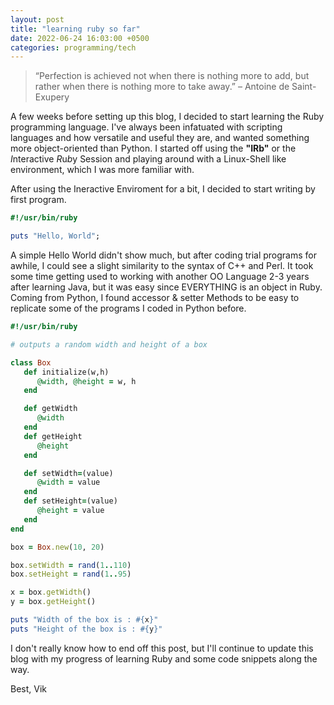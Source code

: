 ```yaml
---
layout: post
title: "learning ruby so far"
date: 2022-06-24 16:03:00 +0500
categories: programming/tech
---
```

> “Perfection is achieved not when there is nothing more to add, but rather when there is nothing more to take away.” – Antoine de Saint-Exupery

A few weeks before setting up this blog, I decided to start learning the Ruby programming language. I've always been infatuated with scripting languages and how versatile and useful they are, and wanted something more object-oriented than Python. I started off using the **"IRb"** or the *I*nteractive *R*u*b*y Session and playing around with a Linux-Shell like environment, which I was more familiar with.

After using the Ineractive Enviroment for a bit, I decided to start writing by first program.

```ruby
#!/usr/bin/ruby 

puts "Hello, World"; 
```

A simple Hello World didn't show much, but after coding trial programs for awhile, I could see a slight similarity to the syntax of C++ and Perl. It took some time getting used to working with another OO Language 2-3 years after learning Java, but it was easy since EVERYTHING is an object in Ruby. Coming from Python, I found accessor & setter Methods to be easy to replicate some of the programs I coded in Python before.

```ruby
#!/usr/bin/ruby 

# outputs a random width and height of a box

class Box
   def initialize(w,h)
      @width, @height = w, h
   end

   def getWidth
      @width
   end
   def getHeight
      @height
   end

   def setWidth=(value)
      @width = value
   end
   def setHeight=(value)
      @height = value
   end
end

box = Box.new(10, 20)

box.setWidth = rand(1..110)
box.setHeight = rand(1..95)

x = box.getWidth()
y = box.getHeight()

puts "Width of the box is : #{x}"
puts "Height of the box is : #{y}"
```

I don't really know how to end off this post, but I'll continue to update this blog with my progress of learning Ruby and some code snippets along the way.

Best,
Vik

